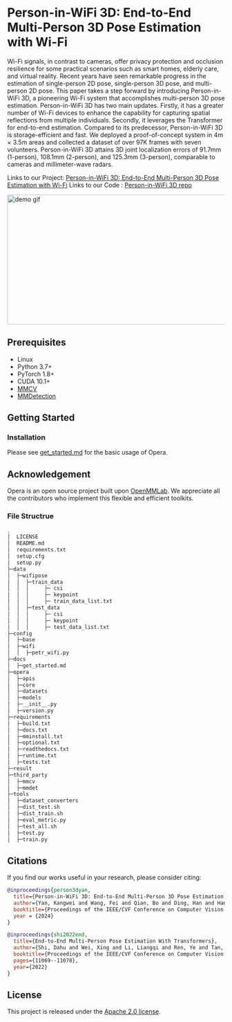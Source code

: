 # Person-in-WiFi 3D: End-to-End Multi-Person 3D Pose Estimation with Wi-Fi

Wi-Fi signals, in contrast to cameras, offer privacy protection and occlusion resilience for some practical scenarios such as smart homes, elderly care, and virtual reality.
Recent years have seen remarkable progress in the estimation of single-person 2D pose, single-person 3D pose, and multi-person 2D pose. This paper takes a step forward by introducing Person-in-WiFi 3D, a pioneering Wi-Fi
system that accomplishes multi-person 3D pose estimation. Person-in-WiFi 3D has two main updates. Firstly, it has a greater number of Wi-Fi devices to enhance the capability for capturing spatial reflections from multiple individuals.
Secondly, it leverages the Transformer for end-to-end estimation. Compared to its predecessor, Person-in-WiFi 3D is storage-efficient and fast. We deployed a proof-of-concept system in 4m × 3.5m areas and collected a dataset of over
97K frames with seven volunteers. Person-in-WiFi 3D attains 3D joint localization errors of 91.7mm (1-person), 108.1mm (2-person), and 125.3mm (3-person), comparable to cameras and millimeter-wave radars.


Links to our Project: [Person-in-WiFi 3D: End-to-End Multi-Person 3D Pose Estimation with Wi-Fi](https://aiotgroup.github.io/Person-in-WiFi-3D/)
Links to our Code   : [Person-in-WiFi 3D repo](https://github.com/aiotgroup/Person-in-WiFi3D)

 <img src="demo/demo mini.gif" width = "900" height = "300" alt="demo gif" align=center />

## Prerequisites

- Linux
- Python 3.7+
- PyTorch 1.8+
- CUDA 10.1+
- [MMCV](https://mmcv.readthedocs.io/en/latest/#installation)
- [MMDetection](https://mmdetection.readthedocs.io/en/latest/#installation)

## Getting Started

### Installation

Please see [get_started.md](docs/get_started.md) for the basic usage of Opera.

## Acknowledgement

Opera is an open source project built upon [OpenMMLab](https://github.com/open-mmlab/). We appreciate all the contributors who implement this flexible and efficient toolkits.



### File Structrue
```bash
.
│  LICENSE
│  README.md
│  requirements.txt
│  setup.cfg
│  setup.py
├─data
│  ├─wifipose
│  │  ├─train_data
│  │  │     ├─ csi
│  │  │     ├─ keypoint
│  │  │     ├─ train_data_list.txt
│  │  ├─test_data
│  │  │     ├─ csi
│  │  │     ├─ keypoint
│  │  │     ├─ test_data_list.txt
├─config
│  ├─base
│  ├─wifi
│  │  ├─petr_wifi.py
├─docs
│  ├─get_started.md
├─opera
│  ├─apis
│  ├─core
│  ├─datasets
│  ├─models
│  ├─__init__.py
│  ├─version.py
├─requirements
│  ├─build.txt
│  ├─docs.txt
│  ├─mminstall.txt
│  ├─optional.txt
│  ├─readthedocs.txt
│  ├─runtime.txt
│  ├─tests.txt
├─result
├─third_party
│  ├─mmcv
│  ├─mmdet
├─tools
│  ├─dataset_converters
│  ├─dist_test.sh
│  ├─dist_train.sh
│  ├─eval_metric.py
│  ├─test_all.sh
│  ├─test.py
│  ├─train.py


```


## Citations

If you find our works useful in your research, please consider citing:
```BibTeX
@inproceedings{person3dyan,
  title={Person-in-WiFi 3D: End-to-End Multi-Person 3D Pose Estimation with Wi-Fi },
  author={Yan, Kangwei and Wang, Fei and Qian, Bo and Ding, Han and Han, Jinsong and Wei, Xing},
  booktitle={Proceedings of the IEEE/CVF Conference on Computer Vision and Pattern Recognition},
  year = {2024}
}

@inproceedings{shi2022end,
  title={End-to-End Multi-Person Pose Estimation With Transformers},
  author={Shi, Dahu and Wei, Xing and Li, Liangqi and Ren, Ye and Tan, Wenming},
  booktitle={Proceedings of the IEEE/CVF Conference on Computer Vision and Pattern Recognition},
  pages={11069--11078},
  year={2022}
}


```

## License

This project is released under the [Apache 2.0 license](LICENSE).
